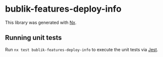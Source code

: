 [SPDX-License-Identifier: Apache-2.0]::
[SPDX-FileCopyrightText: 2021-2023 OKTET Labs Ltd.]::

# bublik-features-deploy-info

This library was generated with [Nx](https://nx.dev).

## Running unit tests

Run `nx test bublik-features-deploy-info` to execute the unit tests via [Jest](https://jestjs.io).
